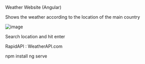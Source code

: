 Weather Website (Angular)

Shows the weather according to the location of the main country 

![image](https://github.com/itsvanshchavda/weather-website-angular/assets/92269332/c54fc054-6c6e-45e0-8205-c24fc78d27ca)

Search location and hit enter 

RapidAPI : WeatherAPI.com

npm install 
ng serve

